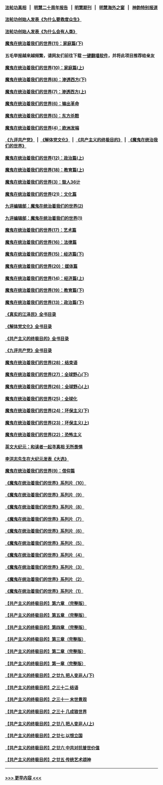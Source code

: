 #### [法轮功真相](https://github.com/gfw-breaker/truth/blob/master/README.md?t=0) &nbsp;&nbsp;|&nbsp;&nbsp; [明慧二十周年报告](https://github.com/gfw-breaker/mh-reports/blob/master/README.md?t=0) &nbsp;&nbsp;|&nbsp;&nbsp;[明慧期刊](https://github.com/gfw-breaker/mh-qikan) &nbsp;&nbsp;|&nbsp;&nbsp; [明慧海外之窗](https://github.com/gfw-breaker/mh-news/blob/master/README.md?t=0) &nbsp;&nbsp;|&nbsp;&nbsp; [神韵特别报道](https://github.com/gfw-breaker/mh-news/blob/master/shenyun.md?t=0)
#### [法轮功创始人发表《为什么要救度众生》](../pages/nsc422/n13975246.md?t=06011843) 
#### [法轮功创始人发表《为什么会有人类》](../pages/nsc422/n13912117.md?t=06011843) 
#### [魔鬼在统治着我们的世界(11)：家庭篇(下)](../pages/nsc422/n10440961.md?t=06011843) 
#### 五毛举报越来越频繁，请网友们前往下载 [一键翻墙软件](https://github.com/gfw-breaker/ssr-accounts)，并将此项目推荐给亲友
#### [魔鬼在统治着我们的世界(10)：家庭篇(上)](../pages/nsc422/n10435448.md?t=06011843) 
#### [魔鬼在统治着我们的世界(8)：渗透西方(下)](../pages/nsc422/n10429603.md?t=06011843) 
#### [魔鬼在统治着我们的世界(7)：渗透西方(上)](../pages/nsc422/n10426013.md?t=06011843) 
#### [魔鬼在统治着我们的世界(6)：输出革命](../pages/nsc422/n10421536.md?t=06011843) 
#### [魔鬼在统治着我们的世界(5)：东方杀戮](../pages/nsc422/n10417707.md?t=06011843) 
#### [魔鬼在统治着我们的世界(4)：欧洲发端](../pages/nsc422/n10414890.md?t=06011843) 
#### [《九评共产党》](https://github.com/begood0513/9ping.md/blob/master/README.md) &nbsp;|&nbsp; [《解体党文化》](../../../../jtdwh.md/blob/master/README.md)  &nbsp;|&nbsp; [《共产主义的终极目的》](../../../../gczydzjmd.md/blob/master/README.md) &nbsp;|&nbsp; [《魔鬼在统治我们的世界》](../../../../mgztzwmdsj.md/blob/master/README.md) 
#### [魔鬼在统治着我们的世界(12)：政治篇(上)](../pages/nsc422/n10444576.md?t=06011843) 
#### [魔鬼在统治着我们的世界(18)：教育篇(上)](../pages/nsc422/n10526970.md?t=06011843) 
#### [魔鬼在统治着我们的世界(3)：毁人36计](../pages/nsc422/n10411583.md?t=06011843) 
#### [魔鬼在统治着我们的世界(21)：文化篇](../pages/nsc422/n10597706.md?t=06011843) 
#### [九评编辑部：魔鬼在统治着我们的世界(2)](../pages/nsc422/n10410036.md?t=06011843) 
#### [九评编辑部：魔鬼在统治着我们的世界(1)](../pages/nsc422/n10406825.md?t=06011843) 
#### [魔鬼在统治着我们的世界(17)：艺术篇](../pages/nsc422/n10499093.md?t=06011843) 
#### [魔鬼在统治着我们的世界(16)：法律篇](../pages/nsc422/n10485969.md?t=06011843) 
#### [魔鬼在统治着我们的世界(15)：经济篇(下)](../pages/nsc422/n10469975.md?t=06011843) 
#### [魔鬼在统治着我们的世界(20)：媒体篇](../pages/nsc422/n10586579.md?t=06011843) 
#### [魔鬼在统治着我们的世界(14)：经济篇(上)](../pages/nsc422/n10457370.md?t=06011843) 
#### [魔鬼在统治着我们的世界(19)：教育篇(下)](../pages/nsc422/n10564808.md?t=06011843) 
#### [魔鬼在统治着我们的世界(13)：政治篇(下)](../pages/nsc422/n10448270.md?t=06011843) 
#### [《真实的江泽民》全书目录](../pages/nsc422/n13721399.md?t=06011843) 
#### [《解体党文化》全书目录](../pages/nsc422/n13721157.md?t=06011843) 
#### [《共产主义的终极目的》全书目录](../pages/nsc422/n13721048.md?t=06011843) 
#### [《九评共产党》全书目录](../pages/nsc422/n13708085.md?t=06011843) 
#### [魔鬼在统治着我们的世界(28)：结束语](../pages/nsc422/n10936246.md?t=06011843) 
#### [魔鬼在统治着我们的世界(27)：全球野心(下)](../pages/nsc422/n10928319.md?t=06011843) 
#### [魔鬼在统治着我们的世界(26)：全球野心(上)](../pages/nsc422/n10900318.md?t=06011843) 
#### [魔鬼在统治着我们的世界(25)：全球化](../pages/nsc422/n10788205.md?t=06011843) 
#### [魔鬼在统治着我们的世界(24)：环保主义(下)](../pages/nsc422/n10695307.md?t=06011843) 
#### [魔鬼在统治着我们的世界(23)：环保主义(上)](../pages/nsc422/n10688613.md?t=06011843) 
#### [魔鬼在统治着我们的世界(22)：恐怖主义](../pages/nsc422/n10614727.md?t=06011843) 
#### [英文大纪元：和读者一起寻真相 无所畏惧](../pages/nsc422/n12542027.md?t=06011843) 
#### [李洪志先生在大纪元发表《大选》](../pages/nsc422/n12534746.md?t=06011843) 
#### [魔鬼在统治着我们的世界(9)：信仰篇](../pages/nsc422/n10432159.md?t=06011843) 
#### [《魔鬼在统治着我们的世界》系列片（10）](../pages/nsc422/n12292670.md?t=06011843) 
#### [《魔鬼在统治着我们的世界》系列片（9）](../pages/nsc422/n12290859.md?t=06011843) 
#### [《魔鬼在统治着我们的世界》系列片（8）](../pages/nsc422/n12287445.md?t=06011843) 
#### [《魔鬼在统治着我们的世界》系列片（7）](../pages/nsc422/n12283425.md?t=06011843) 
#### [《魔鬼在统治着我们的世界》系列片（6）](../pages/nsc422/n12282314.md?t=06011843) 
#### [《魔鬼在统治着我们的世界》系列片（5）](../pages/nsc422/n12281419.md?t=06011843) 
#### [《魔鬼在统治着我们的世界》系列片（4）](../pages/nsc422/n12274024.md?t=06011843) 
#### [《魔鬼在统治着我们的世界》系列片（3）](../pages/nsc422/n12271322.md?t=06011843) 
#### [《魔鬼在统治着我们的世界》系列片（2）](../pages/nsc422/n12269049.md?t=06011843) 
#### [《魔鬼在统治着我们的世界》系列片（1）](../pages/nsc422/n12267575.md?t=06011843) 
#### [【共产主义的终极目的】第六章 （完整版）](../pages/nsc422/n11428913.md?t=06011843) 
#### [【共产主义的终极目的】第五章 （完整版）](../pages/nsc422/n11428912.md?t=06011843) 
#### [【共产主义的终极目的】第四章 （完整版）](../pages/nsc422/n11428907.md?t=06011843) 
#### [【共产主义的终极目的】第三章（完整版）](../pages/nsc422/n11428848.md?t=06011843) 
#### [【共产主义的终极目的】第二章（完整版）](../pages/nsc422/n11428831.md?t=06011843) 
#### [【共产主义的终极目的】第一章（完整版）](../pages/nsc422/n11417651.md?t=06011843) 
#### [【共产主义的终极目的】之廿九 把人变非人(下)](../pages/nsc422/n11344140.md?t=06011843) 
#### [【共产主义的终极目的】之三十二 结语](../pages/nsc422/n11360535.md?t=06011843) 
#### [【共产主义的终极目的】之三十一 末世景观](../pages/nsc422/n11351129.md?t=06011843) 
#### [【共产主义的终极目的】之三十 几成狼世界](../pages/nsc422/n11348280.md?t=06011843) 
#### [【共产主义的终极目的】之廿八 把人变非人(上)](../pages/nsc422/n11340492.md?t=06011843) 
#### [【共产主义的终极目的】之廿七 以恨立国](../pages/nsc422/n11336944.md?t=06011843) 
#### [【共产主义的终极目的】之廿六 中共对抗普世价值](../pages/nsc422/n11324785.md?t=06011843) 
#### [【共产主义的终极目的】之廿五 传统艺术颂神](../pages/nsc422/n11296396.md?t=06011843) 

----
#### [ >>> 更早内容 <<< ](../indexes/nsc422-earlier.md)
